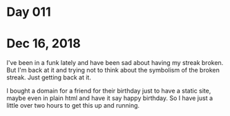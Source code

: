 # Day 011
# Dec 16, 2018

I've been in a funk lately and have been sad about having my streak broken. But I'm back at it and trying not to think about the symbolism of the broken streak. Just getting back at it.

I bought a domain for a friend for their birthday just to have a static site, maybe even in plain html and have it say happy birthday. So I have just a little over two hours to get this up and running.


